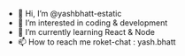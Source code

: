 - 👋 Hi, I’m @yashbhatt-estatic
- 👀 I’m interested in coding & development
- 🌱 I’m currently learning React & Node
- 📫 How to reach me roket-chat : yash.bhatt

<!---
yashbhatt-estatic/yashbhatt-estatic is a ✨ special ✨ repository because its `README.md` (this file) appears on your GitHub profile.
You can click the Preview link to take a look at your changes.
--->
